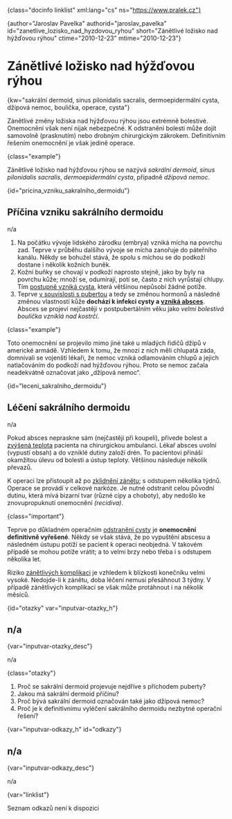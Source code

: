 
{class="docinfo linklist" xml:lang="cs" ns="https://www.pralek.cz"}

{author="Jaroslav Pavelka" authorid="jaroslav\_pavelka" id="zanetlive\_lozisko\_nad\_hyzdovou_ryhou" short="Zánětlivé ložisko nad hýžďovou rýhou" ctime="2010-12-23" mtime="2010-12-23"}

# Zánětlivé ložisko nad hýžďovou rýhou

{kw="sakrální dermoid, sinus pilonidalis sacralis, dermoepidermální cysta, džípová nemoc, boulička, operace, cysta"}

Zánětlivé změny ložiska nad hýžďovou rýhou jsou extrémně bolestivé. Onemocnění však není nijak nebezpečné. K odstranění bolesti může dojít samovolně (prasknutím) nebo drobným chirurgickým zákrokem. Definitivním řešením onemocnění je však jedině operace.

{class="example"}

Zánětlivé ložisko nad hýžďovou rýhou se nazývá _sakrální dermoid_, _sinus pilonidalis sacralis_, _dermoepidermální cysta_, případně _džípová nemoc_.

{id="pricina\_vzniku\_sakralniho_dermoidu"}

## Příčina vzniku sakrálního dermoidu

n/a

  1. Na počátku vývoje lidského zárodku (embrya) vzniká mícha na povrchu zad. Teprve v průběhu dalšího vývoje se mícha zanořuje do páteřního kanálu. Někdy se bohužel stává, že spolu s míchou se do podkoží dostane i několik kožních buněk.
  2. Kožní buňky se chovají v podkoží naprosto stejně, jako by byly na povrchu kůže; množí se, odumírají, potí se, často z nich vyrůstají chlupy. Tím [postupně vzniká cysta][1], která většinou nepůsobí žádné potíže.
  3. Teprve [v souvislosti s pubertou][2] a tedy se změnou hormonů a následně změnou vlastností kůže **dochází k infekci cysty a [vzniká absces][1]**. Absces se projeví nejčastěji v postpubertálním věku jako _velmi bolestivá boulička vzniklá nad kostrčí_.

{class="example"}

Toto onemocnění se projevilo mimo jiné také u mladých řidičů džípů v americké armádě. Vzhledem k tomu, že mnozí z nich měli chlupatá záda, domnívali se vojenští lékaři, že nemoc vzniká odlamováním chlupů a jejich natlačováním do podkoží nad hýžďovou rýhou. Proto se nemoc začala neadekvátně označovat jako „džípová nemoc“.

{id="leceni\_sakralniho\_dermoidu"}

## Léčení sakrálního dermoidu

n/a

Pokud absces nepraskne sám (nejčastěji při koupeli), přivede bolest a [zvýšená teplota][3] pacienta na chirurgickou ambulanci. Lékař absces uvolní (vypustí obsah) a do vzniklé dutiny založí drén. To pacientovi přináší okamžitou úlevu od bolesti a ústup teploty. Většinou následuje několik převazů.

K operaci lze přistoupit až po [zklidnění zánětu][4]; s odstupem několika týdnů. Operace se provádí v celkové narkóze. Je nutné odstranit celou původní dutinu, která mívá bizarní tvar (různé cípy a choboty), aby nedošlo ke znovupropuknutí onemocnění _(recidiva)_.

{class="important"}

Teprve po důkladném operačním [odstranění cysty][5] je **onemocnění definitivně vyřešené**. Někdy se však stává, že po vypuštění abscesu a následném ústupu potíží se pacient k operaci neobjedná. V takovém případě se mohou potíže vrátit; a to velmi brzy nebo třeba i s odstupem několika let.

Riziko [zánětlivých komplikaci][6] je vzhledem k blízkosti konečníku velmi vysoké. Nedojde-li k zánětu, doba léčení nemusí přesáhnout 3 týdny. V případě zánětlivých komplikací se však může protáhnout i na několik měsíců.

{id="otazky" var="inputvar-otazky_h"}

## n/a

{var="inputvar-otazky_desc"}

n/a

{class="otazky"}

  1. Proč se sakrální dermoid projevuje nejdříve s příchodem puberty?
  2. Jakou má sakrální dermoid příčinu?
  3. Proč bývá sakrální dermoid označován také jako džípová nemoc?
  4. Proč je k definitivnímu vyléčení sakrálního dermoidu nezbytné operační řešení?

{var="inputvar-odkazy_h" id="odkazy"}

## n/a

{var="inputvar-odkazy_desc"}

n/a

{var="linklist"}

Seznam odkazů není k dispozici

 [1]: nezhoubne_nadory
 [2]: akne
 [3]: teplota
 [4]: zanet
 [5]: onemocneni_prsu
 [6]: mikroorganizmy
